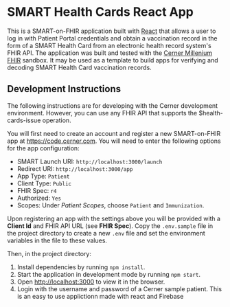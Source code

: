 # SMART Health Cards React App

This is a SMART-on-FHIR application built with [React](https://reactjs.org/) that allows a user to log in with Patient Portal credentials and obtain a vaccination record in the form of a SMART Health Card from an electronic health record system's FHIR API. The application was built and tested with the [Cerner Millenium FHIR](https://fhir.cerner.com/) sandbox. It may be used as a template to build apps for verifying and decoding SMART Health Card vaccination records.

## Development Instructions

The following instructions are for developing with the Cerner development environment. However, you can use any FHIR API that supports the $health-cards-issue operation. 

You will first need to create an account and register a new SMART-on-FHIR app at https://code.cerner.com. You will need to enter the following options for the app configuration:

- SMART Launch URI: `http://localhost:3000/launch`
- Redirect URI: `http://localhost:3000/app`
- App Type: `Patient`
- Client Type: `Public`
- FHIR Spec: `r4`
- Authorized: `Yes`
- Scopes: Under *Patient Scopes*, choose `Patient` and `Immunization`.

Upon registering an app with the settings above you will be provided with a **Client Id** and FHIR API URL (see **FHIR Spec**). Copy the `.env.sample` file in the project directory to create a new `.env` file and set the environment variables in the file to these values. 

Then, in the project directory:

1. Install dependencies by running `npm install`.
2. Start the application in development mode by running `npm start`. 
3. Open [http://localhost:3000](http://localhost:3000) to view it in the browser.
4. Login with the username and password of a Cerner sample patient.
This is an easy to use applictionn made with react and Firebase
